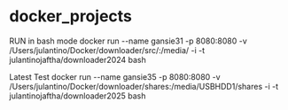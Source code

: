 # docker_projects

RUN in bash mode
docker run --name gansie31 -p 8080:8080 -v /Users/julantino/Docker/downloader/src/:/media/ -i -t julantinojaftha/downloader2024 bash

Latest Test
docker run --name gansie35 -p 8080:8080 -v /Users/julantino/Docker/downloader/shares:/media/USBHDD1/shares -i -t julantinojaftha/downloader2025 bash
